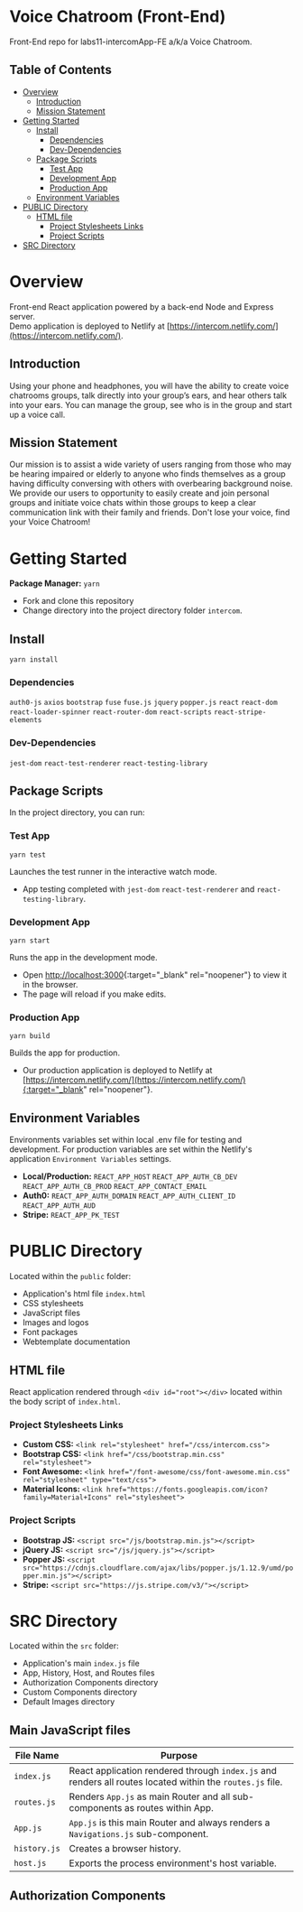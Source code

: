 # Voice Chatroom (Front-End)
Front-End repo for labs11-intercomApp-FE a/k/a Voice Chatroom.

## Table of Contents
-   [Overview](#overview)
    -   [Introduction](#introduction)
    -   [Mission Statement](#mission-statement)
-   [Getting Started](#getting-started)
    -   [Install](#install)
        -   [Dependencies](#dependencies)
        -   [Dev-Dependencies](#dev-dependencies)
    -   [Package Scripts](#package-scripts)
        -   [Test App](#test-app)
        -   [Development App](#development-app)
        -   [Production App](#production-app)
    -   [Environment Variables](#environment-variables)
-   [PUBLIC Directory](#public-directory)
    -   [HTML file](#html-file)
        -   [Project Stylesheets Links](#project-stylesheets-links)
        -   [Project Scripts](#project-scripts)
-   [SRC Directory](#src-directory)


# Overview
Front-end React application powered by a back-end Node and Express server.<br>
Demo application is deployed to Netlify at [https://intercom.netlify.com/](https://intercom.netlify.com/).

## Introduction
Using your phone and headphones, you will have the ability to create voice chatrooms groups, talk directly into your group’s ears, and hear others talk into your ears. You can manage the group, see who is in the group and start up a voice call.

## Mission Statement
Our mission is to assist a wide variety of users ranging from those who may be hearing impaired or elderly to anyone who finds themselves as a group having difficulty conversing with others with overbearing background noise. We provide our users to opportunity to easily create and join personal groups and initiate voice chats within those groups to keep a clear communication link with their family and friends. Don't lose your voice, find your Voice Chatroom!

# Getting Started
**Package Manager:** `yarn`
- Fork and clone this repository
- Change directory into the project directory folder `intercom`.

## Install
`yarn install`

### Dependencies 
`auth0-js` `axios` `bootstrap` `fuse` `fuse.js` `jquery` `popper.js` `react` `react-dom` `react-loader-spinner` `react-router-dom` `react-scripts` `react-stripe-elements`
### Dev-Dependencies 
`jest-dom` `react-test-renderer` `react-testing-library`

## Package Scripts
In the project directory, you can run:

### Test App
```yarn test```  
  
Launches the test runner in the interactive watch mode. 
- App testing completed with `jest-dom` `react-test-renderer` and `react-testing-library`.

### Development App
```yarn start```  
  
Runs the app in the development mode.
- Open [http://localhost:3000](http://localhost:3000){:target="_blank" rel="noopener"} to view it in the browser.
- The page will reload if you make edits.

### Production App
```yarn build```  
  
Builds the app for production.
- Our production application is deployed to Netlify at [https://intercom.netlify.com/](https://intercom.netlify.com/){:target="_blank" rel="noopener"}.

## Environment Variables
Environments variables set within local .env file for testing and development. For production variables are set within the Netlify's application `Environment Variables` settings.
- **Local/Production:** `REACT_APP_HOST` `REACT_APP_AUTH_CB_DEV` `REACT_APP_AUTH_CB_PROD` `REACT_APP_CONTACT_EMAIL`
- **Auth0:** `REACT_APP_AUTH_DOMAIN` `REACT_APP_AUTH_CLIENT_ID` `REACT_APP_AUTH_AUD`
- **Stripe:** `REACT_APP_PK_TEST`

# PUBLIC Directory
Located within the `public` folder:
- Application's html file `index.html`
- CSS stylesheets
- JavaScript files
- Images and logos
- Font packages
- Webtemplate documentation

## HTML file
React application rendered through `<div id="root"></div>` located within the body script of `index.html`.

### Project Stylesheets Links
- **Custom CSS:** `<link rel="stylesheet" href="/css/intercom.css">`
- **Bootstrap CSS:** `<link href="/css/bootstrap.min.css" rel="stylesheet">`
- **Font Awesome:** `<link href="/font-awesome/css/font-awesome.min.css" rel="stylesheet" type="text/css">`
- **Material Icons:** `<link href="https://fonts.googleapis.com/icon?family=Material+Icons" rel="stylesheet">`

### Project Scripts
- **Bootstrap JS:** `<script src="/js/bootstrap.min.js"></script>`
- **jQuery JS:** `<script src="/js/jquery.js"></script>`
- **Popper JS:** `<script src="https://cdnjs.cloudflare.com/ajax/libs/popper.js/1.12.9/umd/popper.min.js"></script>`
- **Stripe:** `<script src="https://js.stripe.com/v3/"></script>`

# SRC Directory
Located within the `src` folder:
- Application's main `index.js` file
- App, History, Host, and Routes files
- Authorization Components directory
- Custom Components directory
- Default Images directory

## Main JavaScript files

| File Name    | Purpose                                                                                                   |
| -------------|-----------------------------------------------------------------------------------------------------------|
| `index.js`   | React application rendered through `index.js` and renders all routes located within the `routes.js` file. |
| `routes.js`  | Renders `App.js` as main Router and all sub-components as routes within App.                              |
| `App.js`     | `App.js` is this main Router and always renders a `Navigations.js` sub-component.                         |
| `history.js` | Creates a browser history.                                                                                |
| `host.js`    | Exports the process environment's host variable.                                                          |

## Authorization Components

